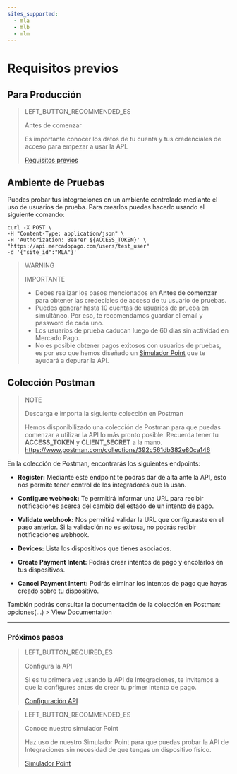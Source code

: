 ```yaml
---
sites_supported:
  - mla
  - mlb
  - mlm
---
```


# Requisitos previos

## Para Producción

> LEFT_BUTTON_RECOMMENDED_ES
>
> Antes de comenzar
>
> Es importante conocer los datos de tu cuenta y tus credenciales de acceso para empezar a usar la API.
>
> [Requisitos previos](https://www.mercadopago[FAKER][URL][DOMAIN]/developers/es/guides/overview)

## Ambiente de Pruebas

Puedes probar tus integraciones en un ambiente controlado mediante el uso de usuarios de prueba. Para crearlos puedes hacerlo usando el siguiente comando:

``` cURL
curl -X POST \
-H "Content-Type: application/json" \
-H 'Authorization: Bearer ${ACCESS_TOKEN}' \
"https://api.mercadopago.com/users/test_user"
-d '{"site_id":"MLA"}'
```

> WARNING
> 
> IMPORTANTE
>
> * Debes realizar los pasos mencionados en **Antes de comenzar** para obtener las credeciales de acceso de tu usuario de pruebas.
> * Puedes generar hasta 10 cuentas de usuarios de prueba en simultáneo. Por eso, te recomendamos guardar el email y password de cada uno.
> * Los usuarios de prueba caducan luego de 60 días sin actividad en Mercado Pago.
> * No es posible obtener pagos exitosos con usuarios de pruebas, es por eso que hemos diseñado un [Simulador Point](https://www.mercadopago[FAKER][URL][DOMAIN]/developers/es/guides/in-person-payments/mp-point/integration-api/simulator) que te ayudará a depurar la API.


## Colección Postman

> NOTE
>
> Descarga e importa la siguiente colección en Postman
>
> Hemos disponibilizado una colección de Postman para que puedas comenzar a utilizar la API lo más pronto posible. Recuerda tener tu **ACCESS_TOKEN** y **CLIENT_SECRET** a la mano. https://www.postman.com/collections/392c561db382e80ca146

En la colección de Postman, encontrarás los siguientes endpoints:

- **Register:** Mediante este endpoint te podrás dar de alta ante la API, esto nos permite tener control de los integradores que la usan.

- **Configure webhook:** Te permitirá informar una URL para recibir notificaciones acerca del cambio del estado de un intento de pago.

- **Validate webhook:** Nos permitirá validar la URL que configuraste en el paso anterior. Si la validación no es exitosa, no podrás recibir notificaciones webhook.

- **Devices:** Lista los dispositivos que tienes asociados.

- **Create Payment Intent:** Podrás crear intentos de pago y encolarlos en tus dispositivos.

- **Cancel Payment Intent:** Podrás eliminar los intentos de pago que hayas creado sobre tu dispositivo.


También podrás consultar la documentación de la colección en Postman: opciones(...) > View Documentation

---
### Próximos pasos

> LEFT_BUTTON_REQUIRED_ES
>
> Configura la API
>
> Si es tu primera vez usando la API de Integraciones, te invitamos a que la configures antes de crear tu primer intento de pago.
>
> [Configuración API](https://www.mercadopago[FAKER][URL][DOMAIN]/developers/es/guides/in-person-payments/mp-point/integration-api/configuration)

> LEFT_BUTTON_RECOMMENDED_ES
>
> Conoce nuestro simulador Point
>
> Haz uso de nuestro Simulador Point para que puedas probar la API de Integraciones sin necesidad de que tengas un dispositivo físico.
>
> [Simulador Point](https://www.mercadopago[FAKER][URL][DOMAIN]/developers/es/guides/in-person-payments/mp-point/integration-api/simulator)